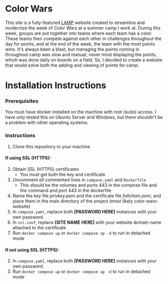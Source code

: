 # **Color Wars**

This site is a fully-featured [LAMP](https://en.wikipedia.org/wiki/LAMP_(software_bundle)) website created to streamline
and modernize the week of *Color Wars* at a summer camp I work at. During this week, groups are put together into teams
where each team has a color. These teams then compete against each other in challenges throughout the day for points, and
at the end of the week, the team with the most points wins. It's always been a blast, but managing the points coming in
throughout camp was slow and manual, never mind displaying the points, which was done daily on boards on a field. So,
I decided to create a website that would solve both the adding and viewing of points for camp.

# Installation Instructions

### Prerequisites
You must have docker installed on the machine with root (sudo) access. I have only tested this on Ubuntu Server and
Windows, but there shouldn't be a problem with other operating systems.

### Instructions
1. Clone this repository to your machine

#### If using SSL (HTTPS):
2. Obtain SSL (HTTPS) certificates
   - You must get both the key and certificate
3. Uncomment *all* commented lines in `compose.yaml` and `Dockerfile`
   - This should be the volumes and ports 443 in the compose file and the command and port 443 in the dockerfile
4. Name the key file *privkey.pem* and the certificate file *fullchain.pem*, and place them in the main directory of the project (most likely color-wars-website)
5. In `compose.yaml`, replace both **[PASSWORD HERE]** instances with your own password.
6. In `ssl.conf`, replace **[SITE NAME HERE]** with your website domain name attached to the certificate
7. Run `docker compose up` or `docker compose up -d` to run in detached mode

#### If *not* using SSL (HTTPS):
2. In `compose.yaml`, replace both **[PASSWORD HERE]** instances with your own password.
3. Run `docker compose up` or `docker compose up -d` to run in detached mode
